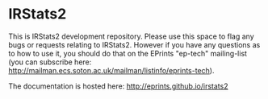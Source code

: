 IRStats2
========

This is IRStats2 development repository. Please use this space to flag any bugs or requests relating to IRStats2. However if you have any questions as to how to use it, you should do that on the EPrints "ep-tech" mailing-list (you can subscribe here: http://mailman.ecs.soton.ac.uk/mailman/listinfo/eprints-tech).

The documentation is hosted here: http://eprints.github.io/irstats2

